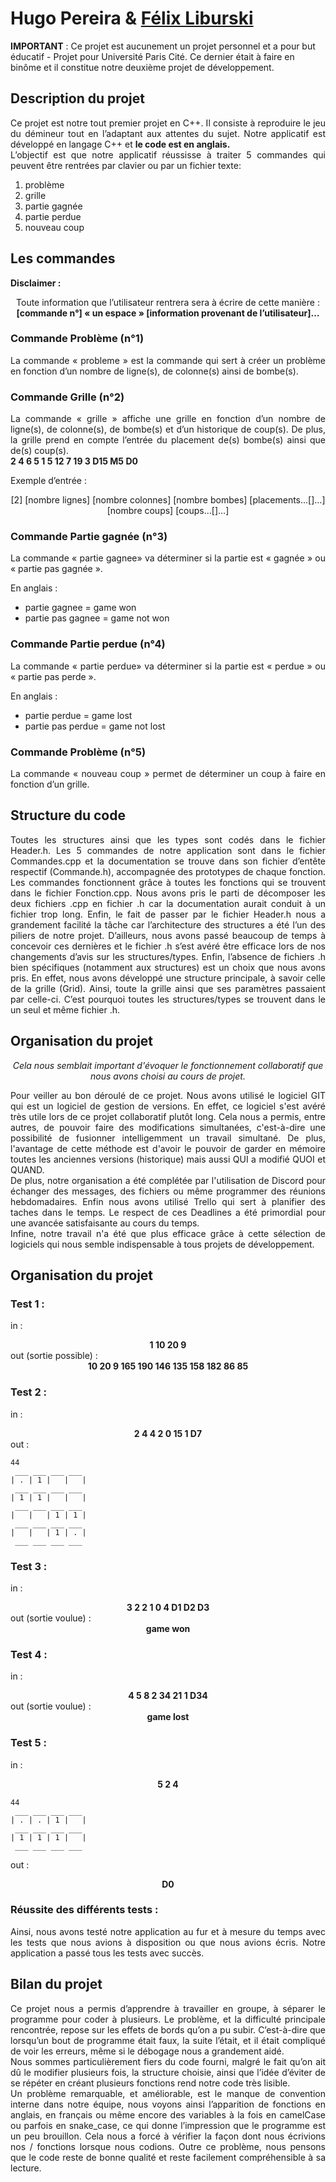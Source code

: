 # Hugo Pereira & [Félix Liburski](https://github.com/felixlbr)

**IMPORTANT** : Ce projet est aucunement un projet personnel et a pour but éducatif - Projet pour Université Paris Cité. Ce dernier était à faire en binôme et il constitue notre deuxième projet de développement.

## Description du projet <a class="anchor" id="chapter1"></a>
<div align="justify">Ce projet est notre tout premier projet en C++. Il consiste à reproduire le jeu du démineur tout en l’adaptant aux attentes du sujet. Notre applicatif est développé en langage C++ et <strong>le code est en anglais.</strong></div>

<div align="justify">L’objectif est que notre applicatif réussisse à traiter 5 commandes qui peuvent être rentrées par clavier ou par un fichier texte: </div>
<ol><li>problème</li>
<li>grille</li>
<li>partie gagnée</li>
<li>partie perdue</li>
<li>nouveau coup</li></ol>

## Les commandes <a class="anchor" id="chapter2"></a>
**Disclaimer :**
<center>Toute information que l’utilisateur rentrera sera à écrire de cette manière :</center>
<center><strong>[commande n°] « un espace » [information provenant de l’utilisateur]…  

</strong></center>
### Commande Problème (n°1) <a class="anchor" id="section2_1"></a>
<div align="justify">La commande « probleme » est la commande qui sert à créer un problème en fonction d’un nombre de ligne(s), de colonne(s) ainsi de bombe(s).</div>

### Commande Grille (n°2) <a class="anchor" id="section2_2"></a>
<div align="justify">La commande « grille » affiche une grille en fonction d’un nombre de ligne(s), de colonne(s), de bombe(s) et d’un historique de coup(s). De plus, la grille prend en compte l’entrée du placement de(s) bombe(s) ainsi que de(s) coup(s).  </div>
<strong>2 4 6 5 1 5 12 7 19 3 D15 M5 D0  </strong>

Exemple d’entrée :
<center>[2] [nombre lignes] [nombre colonnes] [nombre bombes] [placements…[]…]
[nombre coups] [coups…[]…]</center>

### Commande Partie gagnée (n°3) <a class="anchor" id="section2_3"></a>
<div align="justify">La commande « partie gagnee» va déterminer si la partie est « gagnée » ou « partie pas gagnée ».  

En anglais :
<ul>
<li>partie gagnee = game won</li>
<li>partie pas gagnee = game not won</li>
</ul>
 
### Commande Partie perdue (n°4) <a class="anchor" id="section2_4"></a>
<div align="justify">La commande « partie perdue» va déterminer si la partie est « perdue » ou « partie pas perde ».<div>

En anglais :
<ul>
<li>partie perdue = game lost</li>
<li>partie pas perdue = game not lost</li>
</ul>

### Commande Problème (n°5) <a class="anchor" id="section2_5"></a>
<div align="justify">La commande « nouveau coup » permet de déterminer un coup à faire en fonction d’un grille.</div>

## Structure du code <a class="anchor" id="chapter3"></a>
<div align="justify">Toutes les structures ainsi que les types sont codés dans le fichier Header.h. Les 5 commandes de notre application sont dans le fichier Commandes.cpp et la documentation se trouve dans son fichier
d’entête respectif (Commande.h), accompagnée des prototypes de chaque fonction. Les commandes fonctionnent grâce à toutes les fonctions qui se trouvent dans le fichier Fonction.cpp. Nous avons pris le parti de décomposer les deux fichiers .cpp en fichier .h car la documentation aurait conduit à un fichier trop long. Enfin, le fait de passer par le fichier Header.h nous a grandement facilité la tâche car l’architecture des structures a été l’un des piliers de notre projet. D’ailleurs, nous avons passé beaucoup de temps à concevoir ces dernières et le fichier .h s’est avéré être efficace lors de nos changements d’avis sur les structures/types. Enfin, l’absence de fichiers .h bien spécifiques (notamment aux structures) est un choix que nous avons pris. En effet, nous avons développé une structure principale, à savoir celle de la grille (Grid). Ainsi, toute la grille ainsi que ses paramètres passaient par celle-ci. C’est pourquoi toutes les structures/types se trouvent dans le un seul et même fichier .h.  </div>


## Organisation du projet <a class="anchor" id="chapter4"></a>
<center><i>Cela nous semblait important d'évoquer le fonctionnement
collaboratif que nous avons choisi au cours de projet.  

</i></center>
<div align="justify">Pour veiller au bon déroulé de ce projet. Nous avons utilisé le logiciel GIT qui est un logiciel de gestion de versions. En effet, ce logiciel s'est avéré très utile lors de ce projet collaboratif plutôt long. Cela nous a permis, entre autres, de pouvoir faire des modifications simultanées, c'est-à-dire une possibilité de fusionner intelligemment un travail simultané. De plus, l'avantage de cette méthode est d'avoir le pouvoir de garder en mémoire toutes les anciennes versions (historique) mais aussi QUI a modifié QUOI et QUAND.  </div>
<div align="justify">De plus, notre organisation a été complétée par l'utilisation de Discord pour échanger des messages, des fichiers ou même programmer des réunions hebdomadaires. Enfin nous avons utilisé Trello qui sert à planifier des taches dans le temps. Le respect de ces Deadlines a été primordial pour une avancée satisfaisante au cours du temps.</div>
<div align="justify">Infine, notre travail n'a été que plus efficace grâce à cette sélection de logiciels qui nous semble indispensable à tous projets de développement.</div>

## Organisation du projet <a class="anchor" id="chapter5"></a>
### Test 1 : <a class="anchor" id="section5_1"></a>
in : <center><strong>1 10 20 9</strong></center>
out (sortie possible) : <center><strong>10 20 9 165 190 146 135 158 182 86 85</strong></center>

### Test 2 : <a class="anchor" id="section5_2"></a>
in : <center><strong>2 4 4 2 0 15 1 D7</center></strong>
out : 
```mixed
44
 ___ ___ ___ ___
| . | 1 |   | 	|
 ___ ___ ___ ___
| 1 | 1 |   |   |
 ___ ___ ___ ___
|   |   | 1 | 1 |
 ___ ___ ___ ___
|   |   | 1 | . |
 ___ ___ ___ ___
```
### Test 3 : <a class="anchor" id="section5_3"></a>
in : <center><strong>3 2 2 1 0 4 D1 D2 D3</center></strong>
out (sortie voulue) : <center><strong>game won</center></strong>

### Test 4 : <a class="anchor" id="section5_4"></a>
in : <center><strong>4 5 8 2 34 21 1 D34</center></strong>
out (sortie voulue) : <center><strong>game lost</center></strong>

### Test 5 : <a class="anchor" id="section5_5"></a>
in : <center><strong>5 2 4</center></strong>
```mixed
44
 ___ ___ ___ ___
| . | . | 1 |	|
 ___ ___ ___ ___
| 1 | 1 | 1 |	|
 ___ ___ ___ ___
```
out : <center><strong>D0</center></strong>

### Réussite des différents tests : <a class="anchor" id="section5_6">
Ainsi, nous avons testé notre application au fur et à mesure du temps avec les tests que nous avions à disposition ou que nous avions écris. Notre application a passé tous les tests avec succès.

## Bilan du projet<a class="anchor" id="chapter6">
<div align="justify">Ce projet nous a permis d’apprendre à travailler en groupe, à séparer le programme pour coder à plusieurs. Le problème, et la difficulté principale rencontrée, repose sur les effets de bords qu’on a pu subir. C’est-à-dire que lorsqu’un bout de programme était faux, la suite l’était, et il était compliqué de voir les erreurs, même si le débogage nous a grandement aidé.</div>
<div align="justify">Nous sommes particulièrement fiers du code fourni, malgré le fait qu’on ait dû le modifier plusieurs fois, la structure choisie, ainsi que l’idée d’éviter de se répéter en créant plusieurs fonctions rend notre code très lisible.</div>
<div align="justify">Un problème remarquable, et améliorable, est le manque de convention interne dans notre équipe, nous voyons ainsi l’apparition de fonctions en anglais, en français ou même encore des variables à la fois en camelCase ou parfois en snake_case, ce qui donne l’impression que le programme est un peu brouillon. Cela nous a forcé à vérifier la façon dont nous écrivions nos / fonctions lorsque nous codions. Outre ce problème, nous pensons que le code reste de bonne qualité et reste facilement compréhensible à sa lecture.</div>
